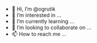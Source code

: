 - 👋 Hi, I’m @ogrutik
- 👀 I’m interested in ...
- 🌱 I’m currently learning ...
- 💞️ I’m looking to collaborate on ...
- 📫 How to reach me ...

<!---
ogrutik/ogrutik is a ✨ special ✨ repository because its `README.md` (this file) appears on your GitHub profile.
You can click the Preview link to take a look at your changes.
--->
